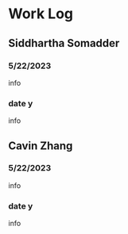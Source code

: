 # Work Log

## Siddhartha Somadder

### 5/22/2023

info

### date y

info


## Cavin Zhang

### 5/22/2023

info

### date y

info

